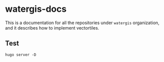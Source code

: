 # watergis-docs

This is a documentation for all the repositories under `watergis` organization, and it describes how to implement vectortiles.

## Test

```
hugo server -D
```